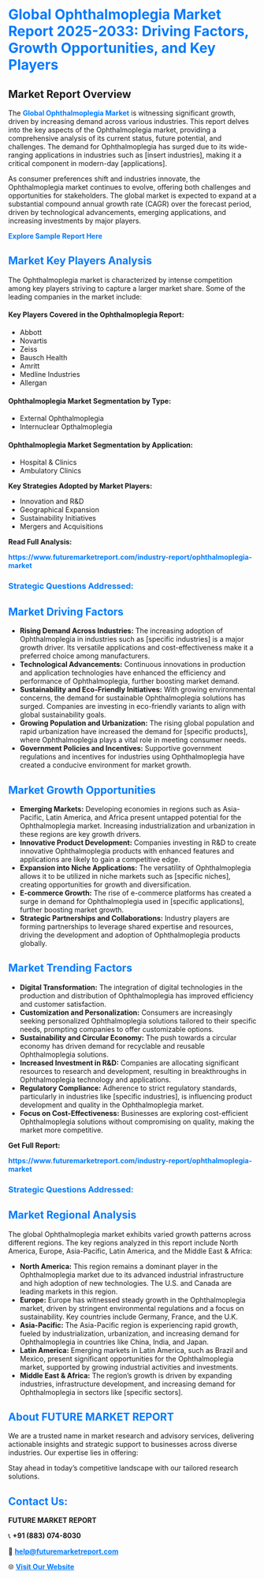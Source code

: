 <h1 style="color: #007BFF;">Global Ophthalmoplegia Market Report 2025-2033: Driving Factors, Growth Opportunities, and Key Players</h1>

<section id="overview">
<h2>Market Report Overview</h2>
<p>The <a href="https://www.futuremarketreport.com/industry-report/ophthalmoplegia-market" style="color: #007BFF; text-decoration: none;"><strong>Global Ophthalmoplegia Market</strong></a> is witnessing significant growth, driven by increasing demand across various industries. This report delves into the key aspects of the Ophthalmoplegia market, providing a comprehensive analysis of its current status, future potential, and challenges. The demand for Ophthalmoplegia has surged due to its wide-ranging applications in industries such as [insert industries], making it a critical component in modern-day [applications].</p>
<p>As consumer preferences shift and industries innovate, the Ophthalmoplegia market continues to evolve, offering both challenges and opportunities for stakeholders. The global market is expected to expand at a substantial compound annual growth rate (CAGR) over the forecast period, driven by technological advancements, emerging applications, and increasing investments by major players.</p>
</section>

<section id="overview">
<p><a href="https://www.futuremarketreport.com/request-sample/reportId=63753" style="color: #007BFF; text-decoration: none;"><strong>Explore Sample Report Here</strong></a></p>
</section>

<section id="key-players">
<h2 style="color: #007BFF;">Market Key Players Analysis</h2>
<p>The Ophthalmoplegia market is characterized by intense competition among key players striving to capture a larger market share. Some of the leading companies in the market include:</p>
<h4>Key Players Covered in the Ophthalmoplegia Report:</h4>
<ul><li>Abbott</li><li>Novartis</li><li>Zeiss</li><li>Bausch Health</li><li>Amritt</li><li>Medline Industries</li><li>Allergan</li></ul>
<h4>Ophthalmoplegia Market Segmentation by Type:</h4>
<ul><li>External Ophthalmoplegia</li><li>Internuclear Opthalmoplegia</li></ul>

<h4>Ophthalmoplegia Market Segmentation by Application:</h4>
<ul><li>Hospital &amp; Clinics</li><li>Ambulatory Clinics</li></ul>
<p><strong>Key Strategies Adopted by Market Players:</strong></p>
<ul>
<li>Innovation and R&D</li>
<li>Geographical Expansion</li>
<li>Sustainability Initiatives</li>
<li>Mergers and Acquisitions</li>
</ul>
</section>

<section>
<p><strong>Read Full Analysis: </strong></p><a href="https://www.futuremarketreport.com/industry-report/ophthalmoplegia-market" style="color: #007BFF; text-decoration: none;"><strong>https://www.futuremarketreport.com/industry-report/ophthalmoplegia-market</strong></a>
<h3 style="color: #007BFF;">Strategic Questions Addressed:</h3>
</section>

<section id="driving-factors">
<h2 style="color: #007BFF;">Market Driving Factors</h2>
<ul>
<li><strong>Rising Demand Across Industries:</strong> The increasing adoption of Ophthalmoplegia in industries such as [specific industries] is a major growth driver. Its versatile applications and cost-effectiveness make it a preferred choice among manufacturers.</li>
<li><strong>Technological Advancements:</strong> Continuous innovations in production and application technologies have enhanced the efficiency and performance of Ophthalmoplegia, further boosting market demand.</li>
<li><strong>Sustainability and Eco-Friendly Initiatives:</strong> With growing environmental concerns, the demand for sustainable Ophthalmoplegia solutions has surged. Companies are investing in eco-friendly variants to align with global sustainability goals.</li>
<li><strong>Growing Population and Urbanization:</strong> The rising global population and rapid urbanization have increased the demand for [specific products], where Ophthalmoplegia plays a vital role in meeting consumer needs.</li>
<li><strong>Government Policies and Incentives:</strong> Supportive government regulations and incentives for industries using Ophthalmoplegia have created a conducive environment for market growth.</li>
</ul>
</section>

<section id="growth-opportunities">
<h2 style="color: #007BFF;">Market Growth Opportunities</h2>
<ul>
<li><strong>Emerging Markets:</strong> Developing economies in regions such as Asia-Pacific, Latin America, and Africa present untapped potential for the Ophthalmoplegia market. Increasing industrialization and urbanization in these regions are key growth drivers.</li>
<li><strong>Innovative Product Development:</strong> Companies investing in R&D to create innovative Ophthalmoplegia products with enhanced features and applications are likely to gain a competitive edge.</li>
<li><strong>Expansion into Niche Applications:</strong> The versatility of Ophthalmoplegia allows it to be utilized in niche markets such as [specific niches], creating opportunities for growth and diversification.</li>
<li><strong>E-commerce Growth:</strong> The rise of e-commerce platforms has created a surge in demand for Ophthalmoplegia used in [specific applications], further boosting market growth.</li>
<li><strong>Strategic Partnerships and Collaborations:</strong> Industry players are forming partnerships to leverage shared expertise and resources, driving the development and adoption of Ophthalmoplegia products globally.</li>
</ul>
</section>

<section id="trending-factors">
<h2 style="color: #007BFF;">Market Trending Factors</h2>
<ul>
<li><strong>Digital Transformation:</strong> The integration of digital technologies in the production and distribution of Ophthalmoplegia has improved efficiency and customer satisfaction.</li>
<li><strong>Customization and Personalization:</strong> Consumers are increasingly seeking personalized Ophthalmoplegia solutions tailored to their specific needs, prompting companies to offer customizable options.</li>
<li><strong>Sustainability and Circular Economy:</strong> The push towards a circular economy has driven demand for recyclable and reusable Ophthalmoplegia solutions.</li>
<li><strong>Increased Investment in R&D:</strong> Companies are allocating significant resources to research and development, resulting in breakthroughs in Ophthalmoplegia technology and applications.</li>
<li><strong>Regulatory Compliance:</strong> Adherence to strict regulatory standards, particularly in industries like [specific industries], is influencing product development and quality in the Ophthalmoplegia market.</li>
<li><strong>Focus on Cost-Effectiveness:</strong> Businesses are exploring cost-efficient Ophthalmoplegia solutions without compromising on quality, making the market more competitive.</li>
</ul>
</section>

<section>
<p><strong>Get Full Report: </strong></p><a href="https://www.futuremarketreport.com/industry-report/ophthalmoplegia-market" style="color: #007BFF; text-decoration: none;"><strong>https://www.futuremarketreport.com/industry-report/ophthalmoplegia-market</strong></a>
<h3 style="color: #007BFF;">Strategic Questions Addressed:</h3>
</section>


<section id="regional-analysis">
<h2 style="color: #007BFF;">Market Regional Analysis</h2>
<p>The global Ophthalmoplegia market exhibits varied growth patterns across different regions. The key regions analyzed in this report include North America, Europe, Asia-Pacific, Latin America, and the Middle East & Africa:</p>
<ul>
<li><strong>North America:</strong> This region remains a dominant player in the Ophthalmoplegia market due to its advanced industrial infrastructure and high adoption of new technologies. The U.S. and Canada are leading markets in this region.</li>
<li><strong>Europe:</strong> Europe has witnessed steady growth in the Ophthalmoplegia market, driven by stringent environmental regulations and a focus on sustainability. Key countries include Germany, France, and the U.K.</li>
<li><strong>Asia-Pacific:</strong> The Asia-Pacific region is experiencing rapid growth, fueled by industrialization, urbanization, and increasing demand for Ophthalmoplegia in countries like China, India, and Japan.</li>
<li><strong>Latin America:</strong> Emerging markets in Latin America, such as Brazil and Mexico, present significant opportunities for the Ophthalmoplegia market, supported by growing industrial activities and investments.</li>
<li><strong>Middle East & Africa:</strong> The region’s growth is driven by expanding industries, infrastructure development, and increasing demand for Ophthalmoplegia in sectors like [specific sectors].</li>
</ul>
</section>

<footer>
<h2 style="color: #007BFF;">About FUTURE MARKET REPORT</h2>
<p>We are a trusted name in market research and advisory services, delivering actionable insights and strategic support to businesses across diverse industries. Our expertise lies in offering:</p>

<p>Stay ahead in today’s competitive landscape with our tailored research solutions.</p>

<h2 style="color: #007BFF;">Contact Us:</h2>
<p><strong>FUTURE MARKET REPORT</strong></p>
<p>📞 <strong>+91 (883) 074-8030</strong></p>
<p>📧 <strong><a href="mailto:help@futuremarketreport.com" style="color: #007BFF;">help@futuremarketreport.com</a></strong></p>
<p>🌐 <strong><a href="https://www.futuremarketreport.com/" style="color: #007BFF;">Visit Our Website</a></strong></p>
</footer>